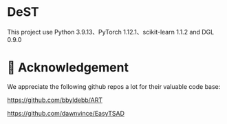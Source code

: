 # DeST
This project use Python 3.9.13、PyTorch 1.12.1、scikit-learn 1.1.2 and DGL 0.9.0


# 🎉 Acknowledgement
We appreciate the following github repos a lot for their valuable code base:

https://github.com/bbyldebb/ART

https://github.com/dawnvince/EasyTSAD

